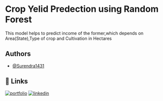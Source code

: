 
# Crop Yelid Predection using Random Forest

This  model helps  to predict income of the former,which depends on Area(State),Type of crop and Cultivation in Hectares



## Authors

- [@Surendra1431](https://github.com/Surendra1431/Machine-learning)

  
## 🔗 Links
[![portfolio](https://img.shields.io/badge/my_portfolio-000?style=for-the-badge&logo=ko-fi&logoColor=white)](https://github.com/Surendra1431/Machine-learning)
[![linkedin](https://img.shields.io/badge/linkedin-0A66C2?style=for-the-badge&logo=linkedin&logoColor=white)](www.linkedin.com/in/vennapoosa-surendra-nath-reddy-b381951a0)


  